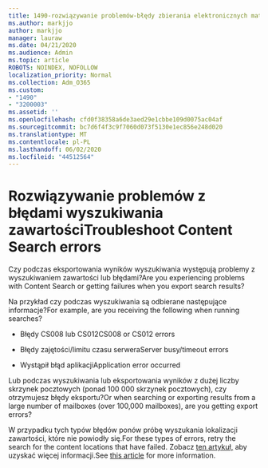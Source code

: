```yaml
---
title: 1490-rozwiązywanie problemów-błędy zbierania elektronicznych materiałów dowodowych
ms.author: markjjo
author: markjjo
manager: lauraw
ms.date: 04/21/2020
ms.audience: Admin
ms.topic: article
ROBOTS: NOINDEX, NOFOLLOW
localization_priority: Normal
ms.collection: Adm_O365
ms.custom:
- "1490"
- "3200003"
ms.assetid: ''
ms.openlocfilehash: cfd0f38358a6de3aed29e1cbbe109d0075ac04af
ms.sourcegitcommit: bc7d6f4f3c9f7060d073f5130e1ec856e248d020
ms.translationtype: MT
ms.contentlocale: pl-PL
ms.lasthandoff: 06/02/2020
ms.locfileid: "44512564"
---
```

# <a name="troubleshoot-content-search-errors"></a><span data-ttu-id="04126-102">Rozwiązywanie problemów z błędami wyszukiwania zawartości</span><span class="sxs-lookup"><span data-stu-id="04126-102">Troubleshoot Content Search errors</span></span>

<span data-ttu-id="04126-103">Czy podczas eksportowania wyników wyszukiwania występują problemy z wyszukiwaniem zawartości lub błędami?</span><span class="sxs-lookup"><span data-stu-id="04126-103">Are you experiencing problems with Content Search or getting failures when you export search results?</span></span>

<span data-ttu-id="04126-104">Na przykład czy podczas wyszukiwania są odbierane następujące informacje?</span><span class="sxs-lookup"><span data-stu-id="04126-104">For example, are you receiving the following when running searches?</span></span>

- <span data-ttu-id="04126-105">Błędy CS008 lub CS012</span><span class="sxs-lookup"><span data-stu-id="04126-105">CS008 or CS012 errors</span></span>

- <span data-ttu-id="04126-106">Błędy zajętości/limitu czasu serwera</span><span class="sxs-lookup"><span data-stu-id="04126-106">Server busy/timeout errors</span></span>

- <span data-ttu-id="04126-107">Wystąpił błąd aplikacji</span><span class="sxs-lookup"><span data-stu-id="04126-107">Application error occurred</span></span>

<span data-ttu-id="04126-108">Lub podczas wyszukiwania lub eksportowania wyników z dużej liczby skrzynek pocztowych (ponad 100 000 skrzynek pocztowych), czy otrzymujesz błędy eksportu?</span><span class="sxs-lookup"><span data-stu-id="04126-108">Or when searching or exporting results from a large number of mailboxes (over 100,000 mailboxes), are you getting export errors?</span></span>

<span data-ttu-id="04126-109">W przypadku tych typów błędów ponów próbę wyszukania lokalizacji zawartości, które nie powiodły się.</span><span class="sxs-lookup"><span data-stu-id="04126-109">For these types of errors, retry the search for the content locations that have failed.</span></span> <span data-ttu-id="04126-110">Zobacz [ten artykuł,](https://docs.microsoft.com/microsoft-365/compliance/retry-failed-content-search) aby uzyskać więcej informacji.</span><span class="sxs-lookup"><span data-stu-id="04126-110">See  [this article](https://docs.microsoft.com/microsoft-365/compliance/retry-failed-content-search) for more information.</span></span>
